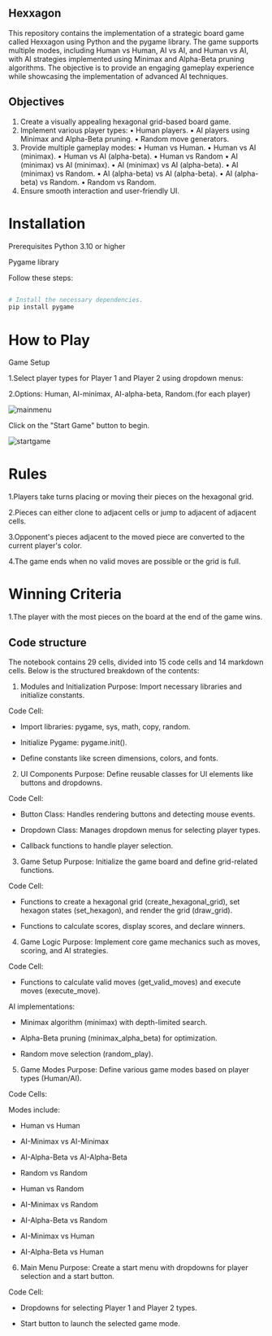## Hexxagon
This repository contains the implementation of a strategic board game
called Hexxagon using Python and the pygame library. The game supports
multiple modes, including Human vs Human, AI vs AI, and Human vs AI, with
AI strategies implemented using Minimax and Alpha-Beta pruning algorithms.
The objective is to provide an engaging gameplay experience while
showcasing the implementation of advanced AI techniques.
## Objectives
1. Create a visually appealing hexagonal grid-based board game.
2. Implement various player types:
• Human players.
• AI players using Minimax and Alpha-Beta pruning.
• Random move generators.
3. Provide multiple gameplay modes:
 • Human vs Human.
 • Human vs AI (minimax).
 • Human vs AI (alpha-beta).
 • Human vs Random
 • AI (minimax) vs AI (minimax).
 • AI (minimax) vs AI (alpha-beta).
 • AI (minimax) vs Random.
 • AI (alpha-beta) vs AI (alpha-beta).
 • AI (alpha-beta) vs Random.
 • Random vs Random.
4. Ensure smooth interaction and user-friendly UI.

# Installation
Prerequisites
Python 3.10 or higher

Pygame library

Follow these steps:

```sh

# Install the necessary dependencies.
pip install pygame

```
# How to Play
Game Setup

1.Select player types for Player 1 and Player 2 using dropdown menus:

2.Options: Human, AI-minimax, AI-alpha-beta, Random.(for each player)

![mainmenu](https://github.com/user-attachments/assets/bd41f0e2-300c-497c-b1ac-05c1eee7deb5)


Click on the "Start Game" button to begin.

![startgame](https://github.com/user-attachments/assets/0837614f-be4e-49b3-9574-e90a44bafa88)

# Rules
1.Players take turns placing or moving their pieces on the hexagonal grid.

2.Pieces can either clone to adjacent cells or jump to adjacent of adjacent cells.

3.Opponent's pieces adjacent to the moved piece are converted to the current player's color.

4.The game ends when no valid moves are possible or the grid is full.

# Winning Criteria
1.The player with the most pieces on the board at the end of the game wins.

## Code structure

The notebook contains 29 cells, divided into 15 code cells and 14 markdown cells. Below is the structured breakdown of the contents:

1. Modules and Initialization
Purpose: Import necessary libraries and initialize constants.

Code Cell:

- Import libraries: pygame, sys, math, copy, random.

- Initialize Pygame: pygame.init().

- Define constants like screen dimensions, colors, and fonts.

2. UI Components
Purpose: Define reusable classes for UI elements like buttons and dropdowns.

Code Cell:

- Button Class: Handles rendering buttons and detecting mouse events.

- Dropdown Class: Manages dropdown menus for selecting player types.

- Callback functions to handle player selection.

3. Game Setup
Purpose: Initialize the game board and define grid-related functions.

Code Cell:

- Functions to create a hexagonal grid (create_hexagonal_grid), set hexagon states (set_hexagon), and render the grid (draw_grid).

- Functions to calculate scores, display scores, and declare winners.

4. Game Logic
Purpose: Implement core game mechanics such as moves, scoring, and AI strategies.

Code Cell:

- Functions to calculate valid moves (get_valid_moves) and execute moves (execute_move).

AI implementations:

- Minimax algorithm (minimax) with depth-limited search.

- Alpha-Beta pruning (minimax_alpha_beta) for optimization.

- Random move selection (random_play).

5. Game Modes
Purpose: Define various game modes based on player types (Human/AI).

Code Cells:

Modes include:

- Human vs Human

- AI-Minimax vs AI-Minimax

- AI-Alpha-Beta vs AI-Alpha-Beta

- Random vs Random

- Human vs Random

- AI-Minimax vs Random

- AI-Alpha-Beta vs Random

- AI-Minimax vs Human

- AI-Alpha-Beta vs Human

6. Main Menu
Purpose: Create a start menu with dropdowns for player selection and a start button.

Code Cell:

- Dropdowns for selecting Player 1 and Player 2 types.

- Start button to launch the selected game mode.
